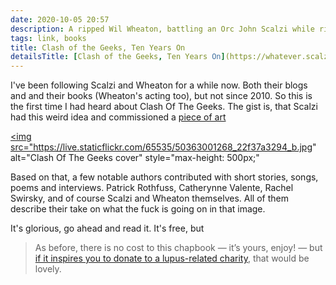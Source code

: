 ```yaml
---
date: 2020-10-05 20:57
description: A ripped Wil Wheaton, battling an Orc John Scalzi while riding a Unicorn Pegasus Kitten
tags: link, books
title: Clash of the Geeks, Ten Years On
detailsTitle: [Clash of the Geeks, Ten Years On](https://whatever.scalzi.com/2020/09/20/clash-of-the-geeks-ten-years-on/)
---
```


I've been following Scalzi and Wheaton for a while now. Both their blogs and and their books (Wheaton's acting too), but not since 2010. So this is the first time I had heard about Clash Of The Geeks. The gist is, that Scalzi had this weird idea and commissioned a [piece of art](https://live.staticflickr.com/65535/50363001268_22f37a3294_b.jpg)

<a href="https://live.staticflickr.com/65535/50363001268_22f37a3294_b.jpg"><img src="https://live.staticflickr.com/65535/50363001268_22f37a3294_b.jpg" alt="Clash Of The Geeks cover" style="max-height: 500px;"</a>

Based on that, a few notable authors contributed with short stories, songs, poems and interviews. Patrick Rothfuss, Catherynne Valente, Rachel Swirsky, and of course Scalzi and Wheaton themselves. All of them describe their take on what the fuck is going on in that image.

It's glorious, go ahead and read it. It's free, but

> As before, there is no cost to this chapbook — it’s yours, enjoy! — but [if it inspires you to donate to a lupus-related charity](https://lubpus.org), that would be lovely.

